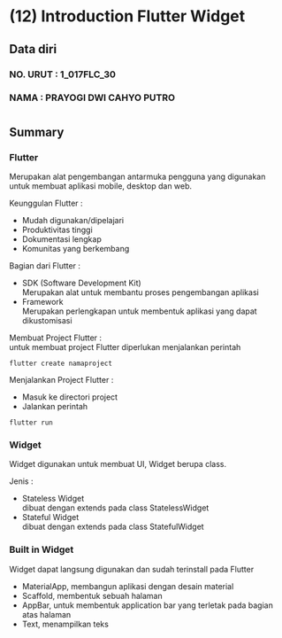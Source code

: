 # (12) Introduction Flutter Widget
## Data diri 
### NO. URUT : 1_017FLC_30
### NAMA : PRAYOGI DWI CAHYO PUTRO
#
## Summary
### **Flutter**
Merupakan alat pengembangan antarmuka pengguna yang digunakan untuk membuat aplikasi mobile, desktop dan web.

Keunggulan Flutter :
- Mudah digunakan/dipelajari
- Produktivitas tinggi
- Dokumentasi lengkap
- Komunitas yang berkembang

Bagian dari Flutter :
- SDK (Software Development Kit)
<br>Merupakan alat untuk membantu proses pengembangan aplikasi
- Framework
<br>Merupakan perlengkapan untuk membentuk aplikasi yang dapat dikustomisasi

Membuat Project Flutter :
<br>untuk membuat project Flutter diperlukan menjalankan perintah 
```
flutter create namaproject
```

Menjalankan Project Flutter :
- Masuk ke directori project
- Jalankan perintah 
```
flutter run
```

### **Widget**
Widget digunakan untuk membuat UI, Widget berupa class.

Jenis :
- Stateless Widget
<br> dibuat dengan extends pada class StatelessWidget
- Stateful Widget
<br> dibuat dengan extends pada class StatefulWidget

### **Built in Widget**
Widget dapat langsung digunakan dan sudah terinstall pada Flutter
- MaterialApp, membangun aplikasi dengan desain material
- Scaffold, membentuk sebuah halaman
- AppBar, untuk membentuk application bar yang terletak pada bagian atas halaman
- Text, menampilkan teks